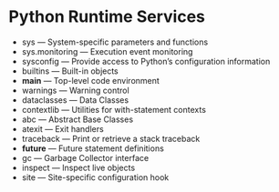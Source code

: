 # Python Runtime Services

- sys — System-specific parameters and functions
- sys.monitoring — Execution event monitoring
- sysconfig — Provide access to Python’s configuration information
- builtins — Built-in objects
- **main** — Top-level code environment
- warnings — Warning control
- dataclasses — Data Classes
- contextlib — Utilities for with-statement contexts
- abc — Abstract Base Classes
- atexit — Exit handlers
- traceback — Print or retrieve a stack traceback
- **future** — Future statement definitions
- gc — Garbage Collector interface
- inspect — Inspect live objects
- site — Site-specific configuration hook

